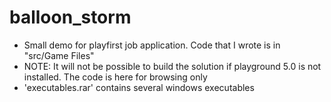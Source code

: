 balloon_storm
=============

- Small demo for playfirst job application. Code that I wrote is in "src/Game Files"
- NOTE: It will not be possible to build the solution if playground 5.0 is not installed. The code is here for browsing only
- 'executables.rar' contains several windows executables
